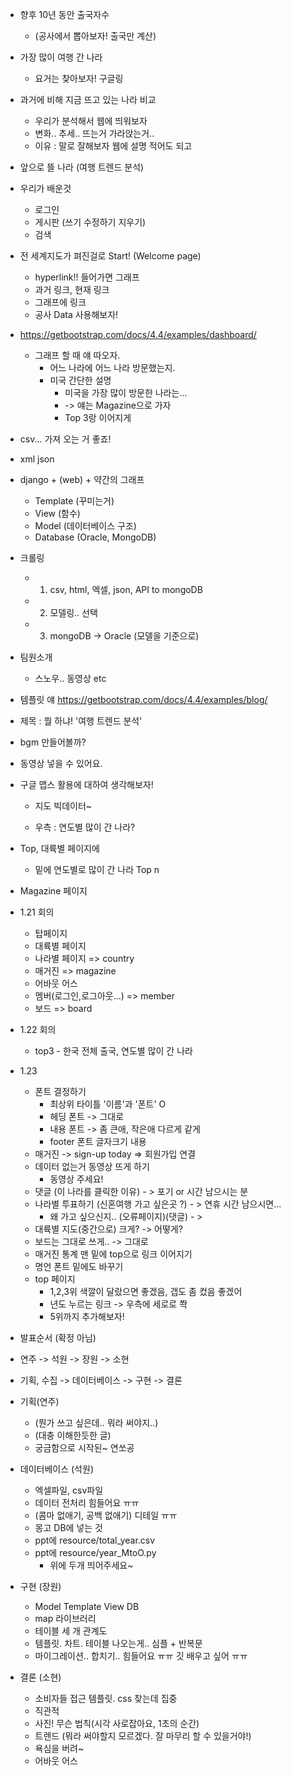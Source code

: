 - 향후 10년 동안 출국자수 
  - (공사에서 뽑아보자! 출국만 계산)
- 가장 많이 여행 간 나라
  - 요거는 찾아보자! 구글링
- 과거에 비해 지금 뜨고 있는 나라 비교
  - 우리가 분석해서 웹에 띄워보자
  - 변화.. 추세.. 뜨는거 가라앉는거..
  - 이유 : 말로 잘해보자 웹에 설명 적어도 되고
- 앞으로 뜰 나라 (여행 트렌드 분석)


- 우리가 배운것
  - 로그인
  - 게시판 (쓰기 수정하기 지우기)
  - 검색


- 전 세계지도가 펴진걸로 Start! (Welcome page)
  - hyperlink!! 들어가면 그래프
  - 과거 링크, 현재 링크
  - 그래프에 링크
  - 공사 Data 사용해보자!

- https://getbootstrap.com/docs/4.4/examples/dashboard/
  - 그래프 할 때 얘 따오자.
    - 어느 나라에 어느 나라 방문했는지.
    - 미국 간단한 설명
      - 미국을 가장 많이 방문한 나라는... 
      - -> 얘는 Magazine으로 가자
      - Top 3랑 이어지게



- csv... 가져 오는 거 좋죠!
- xml json



- django + (web) + 약간의 그래프
  - Template (꾸미는거)
  - View (함수)
  - Model (데이터베이스 구조)
  - Database (Oracle, MongoDB)
- 크롤링
  - 1) csv, html, 엑셀, json, API to mongoDB 
  - 2) 모델링.. 선택
  - 3) mongoDB -> Oracle (모델을 기준으로)



- 팀원소개
  - 스노우.. 동영상 etc

- 템플릿 얘 https://getbootstrap.com/docs/4.4/examples/blog/


- 제목 : 뭘 하냐! '여행 트렌드 분석'
- bgm 만들어볼까?
- 동영상 넣을 수 있어요.

  

- 구글 맵스 활용에 대하여 생각해보자!
  - 지도 빅데이터~


  - 우측 : 연도별 많이 간 나라?
  

- Top, 대륙별 페이지에 
  - 밑에 연도별로 많이 간 나라 Top n 
- Magazine 페이지



- 1.21 회의
  - 탑페이지
  - 대륙별 페이지
  - 나라별 페이지
    => country
  - 매거진
    => magazine
  - 어바웃 어스
  - 멤버(로그인,로그아웃...)
    => member
  - 보드
    => board


- 1.22 회의
  - top3 - 한국 전체 출국, 연도별 많이 간 나라

- 1.23
  - 폰트 결정하기 
    - 최상위 타이틀 '이름'과 '폰트' O
    - 헤딩 폰트 -> 그대로
    - 내용 폰트 -> 좀 큰애, 작은애 다르게 같게
    - footer 폰트 글자크기 내용
  - 매거진 -> sign-up today => 회원가입 연결
  - 데이터 없는거 동영상 뜨게 하기
    - 동영상 주세요!
  - 댓글 (이 나라를 클릭한 이유)               - > 포기 or 시간 남으시는 분
  - 나라별 투표하기 (신혼여행 가고 싶은곳 ?)   - > 연휴 시간 남으시면... 
    - 왜 가고 싶으신지.. (오류페이지)(댓글)    - > 
  - 대륙별 지도(중간으로) 크게?       -> 어떻게?
  - 보드는 그대로 쓰게..                        -> 그대로
  - 매거진 통계 맨 밑에 top으로 링크 이어지기
  - 명언 폰트 밑에도 바꾸기  
  - top 페이지
    - 1,2,3위 색깔이 달랐으면 좋겠음, 갭도 좀 컸음 좋겠어
    - 년도 누르는 링크 -> 우측에 세로로 쫙
    - 5위까지 추가해보자!


 - 발표순서 (확정 아님)
  - 연주 -> 석원 -> 장원 -> 소현
  - 기획, 수집 -> 데이터베이스 -> 구현 -> 결론

- 기획(연주)
  - (뭔가 쓰고 싶은데.. 뭐라 써야지..)
  - (대충 이해한듯한 글)
  - 궁금함으로 시작된~ 연쏘공

- 데이터베이스 (석원)
  - 엑셀파일, csv파일
  - 데이터 전처리 힘들어요 ㅠㅠ
  - (콤마 없애기, 공백 없애기) 디테일 ㅠㅠ
  - 몽고 DB에 넣는 것
  - ppt에 resource/total_year.csv
  - ppt에 resource/year_MtoO.py 
    - 위에 두개 띄어주세요~

- 구현 (장원)
  - Model Template View DB
  - map 라이브러리
  - 테이블 세 개 관계도
  - 템플릿. 차트. 테이블 나오는게.. 심플 + 반복문
  - 마이그레이션.. 합치기.. 힘들어요 ㅠㅠ 깃 배우고 싶어 ㅠㅠ

- 결론 (소현)
  - 소비자들 접근 템플릿. css 찾는데 집중
  - 직관적
  - 사진! 무슨 법칙(시각 사로잡아요, 1초의 순간)
  - 트렌드 (뭐라 써야할지 모르겠다. 잘 마무리 할 수 있을거야!)
  - 욕심을 버려~
  - 어바웃 어스



